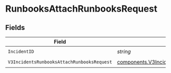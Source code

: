 # RunbooksAttachRunbooksRequest


## Fields

| Field                                                                                                                      | Type                                                                                                                       | Required                                                                                                                   | Description                                                                                                                |
| -------------------------------------------------------------------------------------------------------------------------- | -------------------------------------------------------------------------------------------------------------------------- | -------------------------------------------------------------------------------------------------------------------------- | -------------------------------------------------------------------------------------------------------------------------- |
| `IncidentID`                                                                                                               | *string*                                                                                                                   | :heavy_check_mark:                                                                                                         | N/A                                                                                                                        |
| `V3IncidentsRunbooksAttachRunbooksRequest`                                                                                 | [components.V3IncidentsRunbooksAttachRunbooksRequest](../../models/components/v3incidentsrunbooksattachrunbooksrequest.md) | :heavy_check_mark:                                                                                                         | N/A                                                                                                                        |